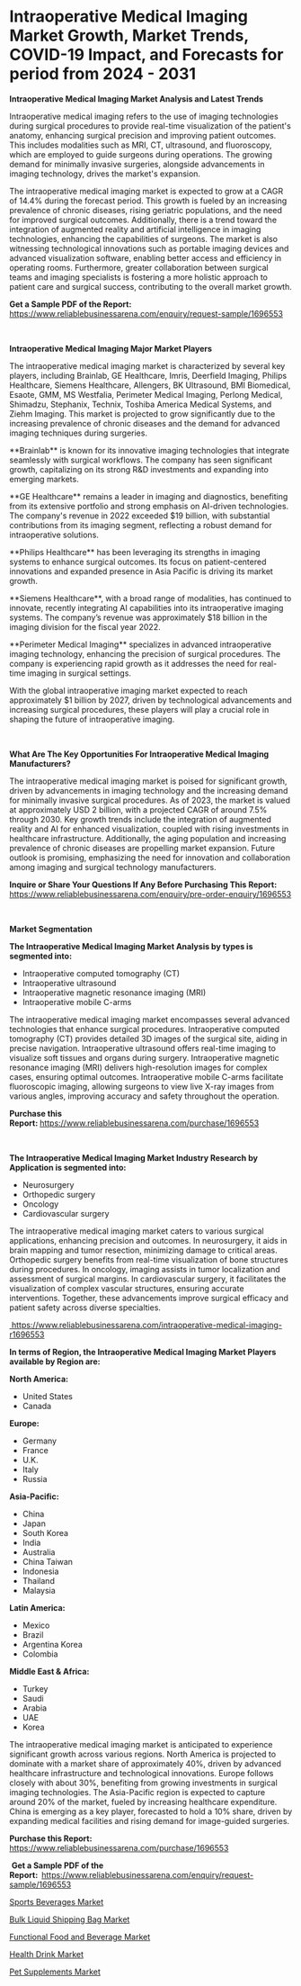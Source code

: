 <p><h1>Intraoperative Medical Imaging Market Growth, Market Trends, COVID-19 Impact, and Forecasts for period from 2024 - 2031</h1></p><p><strong>Intraoperative Medical Imaging Market Analysis and Latest Trends</strong></p>
<p><p>Intraoperative medical imaging refers to the use of imaging technologies during surgical procedures to provide real-time visualization of the patient's anatomy, enhancing surgical precision and improving patient outcomes. This includes modalities such as MRI, CT, ultrasound, and fluoroscopy, which are employed to guide surgeons during operations. The growing demand for minimally invasive surgeries, alongside advancements in imaging technology, drives the market's expansion.</p><p>The intraoperative medical imaging market is expected to grow at a CAGR of 14.4% during the forecast period. This growth is fueled by an increasing prevalence of chronic diseases, rising geriatric populations, and the need for improved surgical outcomes. Additionally, there is a trend toward the integration of augmented reality and artificial intelligence in imaging technologies, enhancing the capabilities of surgeons. The market is also witnessing technological innovations such as portable imaging devices and advanced visualization software, enabling better access and efficiency in operating rooms. Furthermore, greater collaboration between surgical teams and imaging specialists is fostering a more holistic approach to patient care and surgical success, contributing to the overall market growth.</p></p>
<p><strong>Get a Sample PDF of the Report:&nbsp;</strong> <a href="https://www.reliablebusinessarena.com/enquiry/request-sample/1696553?utm_campaign=1551&utm_medium=2&utm_source=Github&utm_content=ia&utm_term=20102024&utm_id=intraoperative-medical-imaging">https://www.reliablebusinessarena.com/enquiry/request-sample/1696553</a></p>
<p>&nbsp;</p>
<p><strong>Intraoperative Medical Imaging Major Market Players</strong></p>
<p><p>The intraoperative medical imaging market is characterized by several key players, including Brainlab, GE Healthcare, Imris, Deerfield Imaging, Philips Healthcare, Siemens Healthcare, Allengers, BK Ultrasound, BMI Biomedical, Esaote, GMM, MS Westfalia, Perimeter Medical Imaging, Perlong Medical, Shimadzu, Stephanix, Technix, Toshiba America Medical Systems, and Ziehm Imaging. This market is projected to grow significantly due to the increasing prevalence of chronic diseases and the demand for advanced imaging techniques during surgeries.</p><p>**Brainlab** is known for its innovative imaging technologies that integrate seamlessly with surgical workflows. The company has seen significant growth, capitalizing on its strong R&D investments and expanding into emerging markets. </p><p>**GE Healthcare** remains a leader in imaging and diagnostics, benefiting from its extensive portfolio and strong emphasis on AI-driven technologies. The company's revenue in 2022 exceeded $19 billion, with substantial contributions from its imaging segment, reflecting a robust demand for intraoperative solutions.</p><p>**Philips Healthcare** has been leveraging its strengths in imaging systems to enhance surgical outcomes. Its focus on patient-centered innovations and expanded presence in Asia Pacific is driving its market growth. </p><p>**Siemens Healthcare**, with a broad range of modalities, has continued to innovate, recently integrating AI capabilities into its intraoperative imaging systems. The company’s revenue was approximately $18 billion in the imaging division for the fiscal year 2022.</p><p>**Perimeter Medical Imaging** specializes in advanced intraoperative imaging technology, enhancing the precision of surgical procedures. The company is experiencing rapid growth as it addresses the need for real-time imaging in surgical settings.</p><p>With the global intraoperative imaging market expected to reach approximately $1 billion by 2027, driven by technological advancements and increasing surgical procedures, these players will play a crucial role in shaping the future of intraoperative imaging.</p></p>
<p>&nbsp;</p>
<p><strong>What Are The Key Opportunities For Intraoperative Medical Imaging Manufacturers?</strong></p>
<p><p>The intraoperative medical imaging market is poised for significant growth, driven by advancements in imaging technology and the increasing demand for minimally invasive surgical procedures. As of 2023, the market is valued at approximately USD 2 billion, with a projected CAGR of around 7.5% through 2030. Key growth trends include the integration of augmented reality and AI for enhanced visualization, coupled with rising investments in healthcare infrastructure. Additionally, the aging population and increasing prevalence of chronic diseases are propelling market expansion. Future outlook is promising, emphasizing the need for innovation and collaboration among imaging and surgical technology manufacturers.</p></p>
<p><strong>Inquire or Share Your Questions If Any Before Purchasing This Report:</strong> <a href="https://www.reliablebusinessarena.com/enquiry/pre-order-enquiry/1696553?utm_campaign=1551&utm_medium=2&utm_source=Github&utm_content=ia&utm_term=20102024&utm_id=intraoperative-medical-imaging">https://www.reliablebusinessarena.com/enquiry/pre-order-enquiry/1696553</a></p>
<p>&nbsp;</p>
<p><strong>Market Segmentation</strong></p>
<p><strong>The Intraoperative Medical Imaging Market Analysis by types is segmented into:</strong></p>
<p><ul><li>Intraoperative computed tomography (CT)</li><li>Intraoperative ultrasound</li><li>Intraoperative magnetic resonance imaging (MRI)</li><li>Intraoperative mobile C-arms</li></ul></p>
<p><p>The intraoperative medical imaging market encompasses several advanced technologies that enhance surgical procedures. Intraoperative computed tomography (CT) provides detailed 3D images of the surgical site, aiding in precise navigation. Intraoperative ultrasound offers real-time imaging to visualize soft tissues and organs during surgery. Intraoperative magnetic resonance imaging (MRI) delivers high-resolution images for complex cases, ensuring optimal outcomes. Intraoperative mobile C-arms facilitate fluoroscopic imaging, allowing surgeons to view live X-ray images from various angles, improving accuracy and safety throughout the operation.</p></p>
<p><strong>Purchase this Report:&nbsp;</strong><a href="https://www.reliablebusinessarena.com/purchase/1696553?utm_campaign=1551&utm_medium=2&utm_source=Github&utm_content=ia&utm_term=20102024&utm_id=intraoperative-medical-imaging">https://www.reliablebusinessarena.com/purchase/1696553</a></p>
<p>&nbsp;</p>
<p><strong>The Intraoperative Medical Imaging Market Industry Research by Application is segmented into:</strong></p>
<p><ul><li>Neurosurgery</li><li>Orthopedic surgery</li><li>Oncology</li><li>Cardiovascular surgery</li></ul></p>
<p><p>The intraoperative medical imaging market caters to various surgical applications, enhancing precision and outcomes. In neurosurgery, it aids in brain mapping and tumor resection, minimizing damage to critical areas. Orthopedic surgery benefits from real-time visualization of bone structures during procedures. In oncology, imaging assists in tumor localization and assessment of surgical margins. In cardiovascular surgery, it facilitates the visualization of complex vascular structures, ensuring accurate interventions. Together, these advancements improve surgical efficacy and patient safety across diverse specialties.</p></p>
<p><a href="https://www.reliablebusinessarena.com/intraoperative-medical-imaging-r1696553?utm_campaign=1551&utm_medium=2&utm_source=Github&utm_content=ia&utm_term=20102024&utm_id=intraoperative-medical-imaging">&nbsp;https://www.reliablebusinessarena.com/intraoperative-medical-imaging-r1696553</a></p>
<p><strong>In terms of Region, the Intraoperative Medical Imaging Market Players available by Region are:</strong></p>
<p>
    <p> <strong> North America: </strong>
        <ul>
            <li>United States</li>
            <li>Canada</li>
        </ul>
        </p> 
    <p> <strong> Europe: </strong>
        <ul>
            <li>Germany</li>
            <li>France</li>
            <li>U.K.</li>
            <li>Italy</li>
            <li>Russia</li>
        </ul>
        </p> 
    <p> <strong> Asia-Pacific: </strong>
        <ul>
            <li>China</li>
            <li>Japan</li>
            <li>South Korea</li>
            <li>India</li>
            <li>Australia</li>
            <li>China Taiwan</li>
            <li>Indonesia</li>
            <li>Thailand</li>
            <li>Malaysia</li>
        </ul>
        </p> 
    <p> <strong> Latin America: </strong>
        <ul>
            <li>Mexico</li>
            <li>Brazil</li>
            <li>Argentina Korea</li>
            <li>Colombia</li>
        </ul>
        </p> 
    <p> <strong> Middle East & Africa: </strong>
        <ul>
            <li>Turkey</li>
            <li>Saudi</li>
            <li>Arabia</li>
            <li>UAE</li>
            <li>Korea</li>
        </ul>
    </p>
    </p>
<p><p>The intraoperative medical imaging market is anticipated to experience significant growth across various regions. North America is projected to dominate with a market share of approximately 40%, driven by advanced healthcare infrastructure and technological innovations. Europe follows closely with about 30%, benefiting from growing investments in surgical imaging technologies. The Asia-Pacific region is expected to capture around 20% of the market, fueled by increasing healthcare expenditure. China is emerging as a key player, forecasted to hold a 10% share, driven by expanding medical facilities and rising demand for image-guided surgeries.</p></p>
<p><strong>Purchase this Report: </strong><a href="https://www.reliablebusinessarena.com/purchase/1696553?utm_campaign=1551&utm_medium=2&utm_source=Github&utm_content=ia&utm_term=20102024&utm_id=intraoperative-medical-imaging">https://www.reliablebusinessarena.com/purchase/1696553</a></p>
<p>&nbsp;<strong>Get a Sample PDF of the Report:&nbsp;&nbsp;</strong><a href="https://www.reliablebusinessarena.com/enquiry/request-sample/1696553?utm_campaign=1551&utm_medium=2&utm_source=Github&utm_content=ia&utm_term=20102024&utm_id=intraoperative-medical-imaging">https://www.reliablebusinessarena.com/enquiry/request-sample/1696553</a></p>
<p><strong></strong></p>
<p><p><a href="https://www.linkedin.com/pulse/sports-beverages-market-size-share-trends-analysis-report-i0i6e?utm_campaign=1551&utm_medium=2&utm_source=Github&utm_content=ia&utm_term=20102024&utm_id=intraoperative-medical-imaging">Sports Beverages Market</a></p><p><a href="https://github.com/JakirUddin511/Market-Research-Report-List-1/blob/main/bulk-liquid-shipping-bag-market.md?utm_campaign=1551&utm_medium=2&utm_source=Github&utm_content=ia&utm_term=20102024&utm_id=intraoperative-medical-imaging">Bulk Liquid Shipping Bag Market</a></p><p><a href="https://www.linkedin.com/pulse/functional-food-beverage-market-global-insights-sales-trends-cjlle?utm_campaign=1551&utm_medium=2&utm_source=Github&utm_content=ia&utm_term=20102024&utm_id=intraoperative-medical-imaging">Functional Food and Beverage Market</a></p><p><a href="https://www.linkedin.com/pulse/health-drink-market-outlook-share-analysis-growth-trends-tlpte?utm_campaign=1551&utm_medium=2&utm_source=Github&utm_content=ia&utm_term=20102024&utm_id=intraoperative-medical-imaging">Health Drink Market</a></p><p><a href="https://www.linkedin.com/pulse/pet-supplements-industry-sector-new-technologies-market-ucs3e?utm_campaign=1551&utm_medium=2&utm_source=Github&utm_content=ia&utm_term=20102024&utm_id=intraoperative-medical-imaging">Pet Supplements Market</a></p></p>